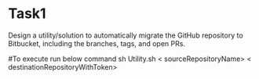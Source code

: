 # Task1
Design a utility/solution to automatically migrate the GitHub repository to Bitbucket, including the branches, tags, and open PRs.

#To execute run below command
sh Utility.sh <sourceRopsitoryPathWithToken> < sourceRepositoryName> < destinationRepositoryWithToken>
